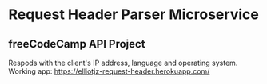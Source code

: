 # Request Header Parser Microservice
## freeCodeCamp API Project

Respods with the client's IP address, language and operating system.
Working app: https://elliotjz-request-header.herokuapp.com/
